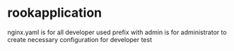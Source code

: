 # rookapplication
nginx.yaml is for all developer used
prefix with admin is for administrator to create necessary configuration for developer
test
